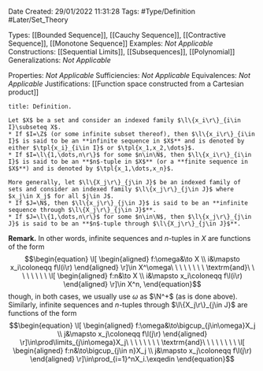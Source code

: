 <div class="topSpace"></div>

Date Created: 29/01/2022 11:31:28
Tags: #Type/Definition #Later/Set_Theory

Types: [[Bounded Sequence]], [[Cauchy Sequence]], [[Contractive Sequence]], [[Monotone Sequence]]
Examples: _Not Applicable_
Constructions: [[Sequential Limits]], [[Subsequences]], [[Polynomial]]
Generalizations: _Not Applicable_

Properties: _Not Applicable_
Sufficiencies: _Not Applicable_
Equivalences: _Not Applicable_
Justifications: [[Function space constructed from a Cartesian product]]

``` ad-Definition
title: Definition.

Let $X$ be a set and consider an indexed family $\l\{x_i\r\}_{i\in I}\subseteq X$.
* If $I=\Z$ (or some infinite subset thereof), then $\l\{x_i\r\}_{i\in I}$ is said to be an **infinite sequence in $X$** and is denoted by either $\tpl{x_i}_{i\in I}$ or $\tpl{x_1,x_2,\dots}$.
* If $I=\l\{1,\dots,n\r\}$ for some $n\in\N$, then $\l\{x_i\r\}_{i\in I}$ is said to be an **$n$-tuple in $X$** (or a **finite sequence in $X$**) and is denoted by $\tpl{x_1,\dots,x_n}$.

More generally, let $\l\{X_j\r\}_{j\in J}$ be an indexed family of sets and consider an indexed family $\l\{x_j\r\}_{j\in J}$ where $x_j\in X_j$ for all $j\in J$.
* If $J=\N$, then $\l\{x_j\r\}_{j\in J}$ is said to be an **infinite sequence through $\l\{X_j\r\}_{j\in J}$**.
* If $J=\l\{1,\dots,n\r\}$ for some $n\in\N$, then $\l\{x_j\r\}_{j\in J}$ is said to be an **$n$-tuple through $\l\{X_j\r\}_{j\in J}$**.

```

**Remark.** In other words, infinite sequences and $n$-tuples in $X$ are functions of the form
$$\begin{equation}
    \l[
        \begin{aligned}
            f:\omega&\to X \\
            i&\mapsto x_i\coloneqq f\l(i\r)
        \end{aligned}
    \r]\in X^\omega\ \ \ \ \ \ \ \ \textrm{and}\ \ \ \ \ \ \ \ 
    \l[
        \begin{aligned}
            f:n&\to X \\
            i&\mapsto x_i\coloneqq f\l(i\r)
        \end{aligned}
    \r]\in X^n,
\end{equation}$$
though, in both cases, we usually use $\omega$ as $\N^+$ (as is done above). Similarly, infinite sequences and $n$-tuples through $\l\{X_j\r\}_{j\in J}$ are functions of the form
$$\begin{equation}
    \l[
        \begin{aligned}
            f:\omega&\to\bigcup_{j\in\omega}X_j \\
            j&\mapsto x_j\coloneqq f\l(j\r)
        \end{aligned}
    \r]\in\prod\limits_{j\in\omega}X_j\ \ \ \ \ \ \ \ \textrm{and}\ \ \ \ \ \ \ \ 
    \l[
        \begin{aligned}
            f:n&\to\bigcup_{j\in n}X_j \\
            j&\mapsto x_j\coloneqq f\l(j\r)
        \end{aligned}
    \r]\in\prod_{i=1}^nX_i.\exqedin
\end{equation}$$
